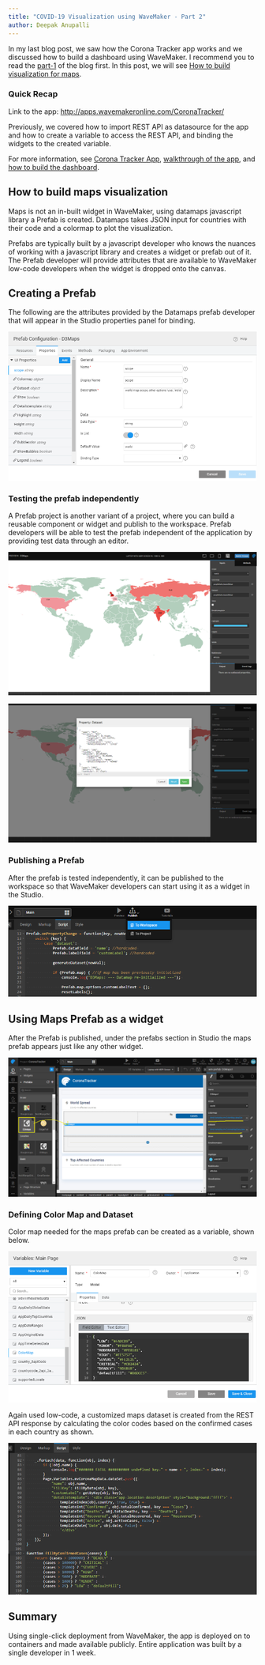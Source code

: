 ```yaml
---
title: "COVID-19 Visualization using WaveMaker - Part 2"
author: Deepak Anupalli
---
```


In my last blog post, we saw how the Corona Tracker app works and we discussed how to build a dashboard using WaveMaker. I recommend you to read the [part-1](/learn/blog/2020/04/27/covid19-visualization-using-wavemaker) of the blog first. In this post, we will see [How to build visualization for maps](/learn/blog/2020/04/30/covid19-visualization-using-wavemaker-part-2#how-to-build-maps-visualization).

<!-- truncate -->

### Quick Recap

Link to the app: http://apps.wavemakeronline.com/CoronaTracker/

Previously, we covered how to import REST API as datasource for the app and how to create a variable to access the REST API, and binding the widgets to the created variable.

For more information, see [Corona Tracker App](/learn/blog/2020/04/27/covid19-visualization-using-wavemaker#corona-tracker-app), [walkthrough of the app](/learn/blog/2020/04/27/covid19-visualization-using-wavemaker#quick-walkthrough-of-the-app), and [how to build the dashboard](/learn/blog/2020/04/27/covid19-visualization-using-wavemaker#how-to-build-the-dashboard).

## How to build maps visualization

Maps is not an in-built widget in WaveMaker, using datamaps javascript library a Prefab is created. Datamaps takes JSON input for countries with their code and a colormap to plot the visualization.

Prefabs are typically built by a javascript developer who knows the nuances of working with a javascript library and creates a widget or prefab out of it. The Prefab developer will provide attributes that are available to WaveMaker low-code developers when the widget is dropped onto the canvas. 

## Creating a Prefab

The following are the attributes provided by the Datamaps prefab developer that will appear in the Studio properties panel for binding.

[![Prefab config](/learn/assets/wm-blog-covid19-11-prefab-config.png)](/learn/assets/wm-blog-covid19-11-prefab-config.png)

### Testing the prefab independently

A Prefab project is another variant of a project, where you can build a reusable component or widget and publish to the workspace. Prefab developers will be able to test the prefab independent of the application by providing test data through an editor.

[![Prefab config](/learn/assets/wm-blog-covid19-12-testing-prefab.png)](/learn/assets/wm-blog-covid19-12-testing-prefab.png)

[![Prefab config](/learn/assets/wm-blog-covid19-13-prefab-values.png)](/learn/assets/wm-blog-covid19-13-prefab-values.png)

### Publishing a Prefab

After the prefab is tested independently, it can be published to the workspace so that WaveMaker developers can start using it as a widget in the Studio.

[![Prefab config](/learn/assets/wm-blog-covid19-14-prefab-publish.png)](/learn/assets/wm-blog-covid19-14-prefab-publish.png)

## Using Maps Prefab as a widget

After the Prefab is published, under the prefabs section in Studio the maps prefab appears just like any other widget.

[![maps prefab](/learn/assets/wm-blog-covid19-15-using-maps-prefab.png)](/learn/assets/wm-blog-covid19-15-using-maps-prefab.png)

### Defining Color Map and Dataset

Color map needed for the maps prefab can be created as a variable, shown below.

[![maps prefab](/learn/assets/wm-blog-covid19-16-color-map-dataset.png)](/learn/assets/wm-blog-covid19-16-color-map-dataset.png)

Again used low-code, a customized maps dataset is created from the REST API response by calculating the color codes based on the confirmed cases in each country as shown.

[![maps prefab](/learn/assets/wm-blog-covid19-17-custom-maps-dataset.png)](/learn/assets/wm-blog-covid19-17-custom-maps-dataset.png)

## Summary

Using single-click deployment from WaveMaker, the app is deployed on to containers and made available publicly. Entire application was built by a single developer in 1 week.